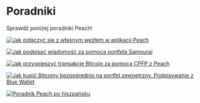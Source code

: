 # Poradniki

Sprawdź poniżej poradniki Peach!

[![Jak połączyć się z własnym węzłem w aplikacji Peach](https://img.youtube.com/vi/xtvq2i3mIYg/0.jpg)](https://www.youtube.com/watch?v=xtvq2i3mIYg)

[![Jak podpisać wiadomość za pomocą portfela Samourai](https://img.youtube.com/vi/xgewSfhLgtY/0.jpg)](https://www.youtube.com/watch?v=xgewSfhLgtY)

[![Jak przyspieszyć transakcje Bitcoin za pomocą CPFP z Peach](https://img.youtube.com/vi/24OtQkL0CxU/0.jpg)](https://www.youtube.com/watch?v=24OtQkL0CxU)

[![Jak kupić Bitcoiny bezpośrednio na portfel zewnętrzny. Podpisywanie z Blue Wallet](https://img.youtube.com/vi/d3STuVfFWfQ/0.jpg)](https://www.youtube.com/watch?v=d3STuVfFWfQ)

[![Poradnik Peach po hiszpańsku](https://img.youtube.com/vi/sVwSzTVIe6s/0.jpg)](https://www.youtube.com/watch?v=sVwSzTVIe6s)
